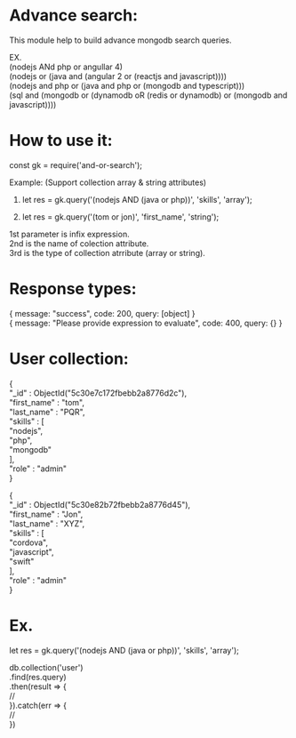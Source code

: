 # Advance search:

This module help to build advance mongodb search queries.

EX.  
(nodejs ANd php or angullar 4)  
(nodejs or (java and (angular 2 or (reactjs and javascript))))  
(nodejs and php or (java and php or (mongodb and typescript)))  
(sql and (mongodb or (dynamodb oR (redis or dynamodb) or (mongodb and javascript))))  

# How to use it:

const gk = require('and-or-search');

Example: (Support collection array & string attributes)

1. let res = gk.query('(nodejs AND (java or php))', 'skills', 'array');

2. let res = gk.query('(tom or jon)', 'first_name', 'string');

 1st parameter is infix expression.  
 2nd is the name of colection attribute.  
 3rd is the type of collection atrribute (array or string).  

 # Response types:

 { message: "success", code: 200, query: [object] }  
 { message: "Please provide expression to evaluate", code: 400, query: {} }


# User collection:

{  
    "_id" : ObjectId("5c30e7c172fbebb2a8776d2c"),  
    "first_name" : "tom",  
    "last_name" : "PQR",  
    "skills" : [  
        "nodejs",  
        "php",  
        "mongodb"  
    ],  
    "role" : "admin"  
}  

{  
    "_id" : ObjectId("5c30e82b72fbebb2a8776d45"),  
    "first_name" : "Jon",  
    "last_name" : "XYZ",  
    "skills" : [   
        "cordova",  
        "javascript",  
        "swift"  
    ],  
    "role" : "admin"  
}  

# Ex.

let res = gk.query('(nodejs AND (java or php))', 'skills', 'array');

db.collection('user')  
   .find(res.query)  
   .then(result => {  
    //  
   }).catch(err => {  
    //  
   })  





